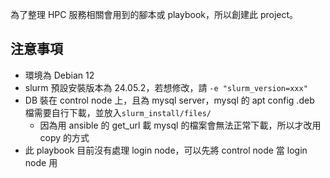為了整理 HPC 服務相關會用到的腳本或 playbook，所以創建此 project。

## 注意事項
* 環境為 Debian 12
* slurm 預設安裝版本為 24.05.2，若想修改，請 `-e "slurm_version=xxx"`
* DB 裝在 control node 上，且為 mysql server，mysql 的 apt config .deb 檔需要自行下載，並放入`slurm_install/files/`
    * 因為用 ansible 的 get_url 載 mysql 的檔案會無法正常下載，所以才改用 copy 的方式
* 此 playbook 目前沒有處理 login node，可以先將 control node 當 login node 用
